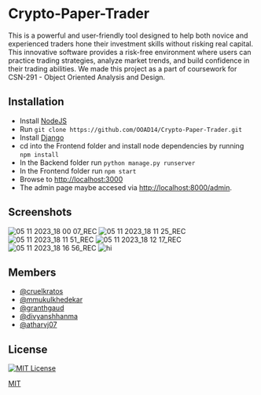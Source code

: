 # Crypto-Paper-Trader

This is a powerful and user-friendly tool designed to help both novice and experienced traders hone their investment skills without risking real capital. This innovative software provides a risk-free environment where users can practice trading strategies, analyze market trends, and build confidence in their trading abilities. We made this project as a part of coursework for CSN-291 - Object Oriented Analysis and Design.


## Installation
* Install [NodeJS](https://nodejs.org/en/download)
* Run `git clone https://github.com/OOAD14/Crypto-Paper-Trader.git`
* Install [Django](https://docs.djangoproject.com/en/4.2/topics/install/)
* cd into the Frontend folder and install node dependencies by running `npm install`
* In the Backend folder run `python manage.py runserver`
* In the Frontend folder run `npm start`
* Browse to [http://localhost:3000](http://localhost:3000)
* The admin page maybe accesed via [http://localhost:8000/admin](http://localhost:8000/admin).
## Screenshots
![05 11 2023_18 00 07_REC](https://github.com/OOAD14/Crypto-Paper-Trader/assets/116339436/5becffaf-58e8-486a-b724-403275f816df)
![05 11 2023_18 11 25_REC](https://github.com/OOAD14/Crypto-Paper-Trader/assets/116339436/f17dc7b3-4bfc-4cf7-9586-03e12742a7a6)
![05 11 2023_18 11 51_REC](https://github.com/OOAD14/Crypto-Paper-Trader/assets/116339436/2a41ad19-3a86-4aee-b131-a1d42b6c9e91)
![05 11 2023_18 12 17_REC](https://github.com/OOAD14/Crypto-Paper-Trader/assets/116339436/6fd35a82-71b6-4bd8-8df9-89f36878825e)
![05 11 2023_18 16 56_REC](https://github.com/OOAD14/Crypto-Paper-Trader/assets/116339436/b9afbaf4-af1e-46ee-8215-ab73891efe76)
![hi](https://github.com/OOAD14/Crypto-Paper-Trader/assets/116339436/55b2f79a-d699-4bdd-8bf8-dc604172ffcb)

## Members

- [@cruelkratos](https://www.github.com/cruelkratos)
- [@mmukulkhedekar](https://www.github.com/mmukulkhedekar)
- [@granthgaud](https://www.github.com/granthgaud)
- [@divyanshhanma](https://www.github.com/divyanshhanma)
- [@atharvj07](https://www.github.com/atharvj07)

## License


[![MIT License](https://img.shields.io/badge/License-MIT-green.svg)](https://choosealicense.com/licenses/mit/)


[MIT](https://choosealicense.com/licenses/mit/)
